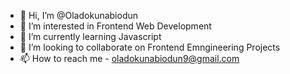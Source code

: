 - 👋 Hi, I’m @Oladokunabiodun
- 👀 I’m interested in Frontend Web Development
- 🌱 I’m currently learning Javascript
- 💞️ I’m looking to collaborate on Frontend Emngineering Projects
- 📫 How to reach me - oladokunabiodun9@gmail.com

<!---
Oladokunabiodun/Oladokunabiodun is a ✨ special ✨ repository because its `README.md` (this file) appears on your GitHub profile.
You can click the Preview link to take a look at your changes.
--->
